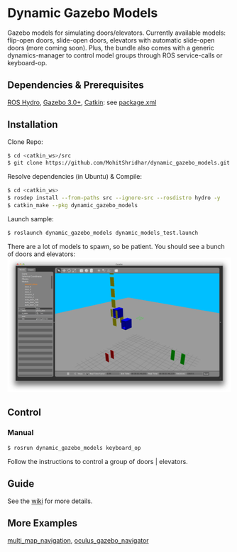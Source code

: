 Dynamic Gazebo Models
==============

Gazebo models for simulating doors/elevators. Currently available models: flip-open doors, slide-open doors, elevators with automatic slide-open doors (more coming soon). Plus, the bundle also comes with a generic dynamics-manager to control model groups through ROS service-calls or keyboard-op.

## Dependencies & Prerequisites
[ROS Hydro](http://wiki.ros.org/hydro), [Gazebo 3.0+](http://gazebosim.org/), 
[Catkin](http://wiki.ros.org/catkin): see [package.xml](package.xml)

## Installation
Clone Repo:
```bash
$ cd <catkin_ws>/src
$ git clone https://github.com/MohitShridhar/dynamic_gazebo_models.git
```
Resolve dependencies (in Ubuntu) & Compile:
```bash
$ cd <catkin_ws>
$ rosdep install --from-paths src --ignore-src --rosdistro hydro -y
$ catkin_make --pkg dynamic_gazebo_models
```
Launch sample:
```bash
$ roslaunch dynamic_gazebo_models dynamic_models_test.launch
```
There are a lot of models to spawn, so be patient. You should see a bunch of doors and elevators:
![Flip-open, slide-open, elevators & auto-doors](images/models_screenshot.png)

## Control

### Manual
```bash
$ rosrun dynamic_gazebo_models keyboard_op 
```
Follow the instructions to control a group of doors | elevators.

## Guide

See the [wiki](https://github.com/MohitShridhar/dynamic_gazebo_models/wiki/User-Guide) for more details.

## More Examples

[multi_map_navigation](https://github.com/MohitShridhar/multi_map_navigation), [oculus_gazebo_navigator](https://github.com/MohitShridhar/oculus_gazebo_navigator)

